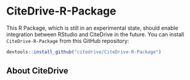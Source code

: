 # CiteDrive-R-Package

This R Package, which is still in an experimental state, should enable integration between RStudio and CiteDrive in the future. You can install `CiteDrive-R-Package` from this GitHub repository:

``` r
devtools::install_github("citedrive/CiteDrive-R-Package")
```


## About CiteDrive 
